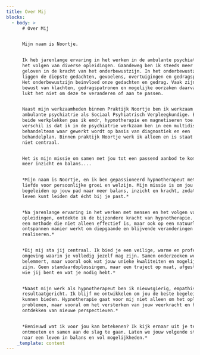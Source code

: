 ```yaml
---
title: Over Mij
blocks:
  - body: >
      # Over Mij


      Mijn naam is Noortje.


      Ik heb jarenlange ervaring in het werken in de ambulante psychiatrie en
      het volgen van diverse opleidingen. Gaandeweg ben ik steeds meer gaan
      geloven in de kracht van het onderbewustzijn. In het onderbewustzijn
      liggen de diepste gedachten, gevoelens, overtuigingen en gedragspatronen.
      Het onderbewustzijn beinvloed onze gedachten en gedrag. Vaak zijn we ons
      bewust van klachten, gedragspatronen en mogelijke oorzaken daarvan maar
      lukt het niet om deze te veranderen of aan te passen. 


      Naast mijn werkzaamheden binnen Praktijk Noortje ben ik werkzaam in de
      ambulante psychiatrie als Sociaal Psyhiatrisch Verpleegkundige. Binnen
      beide werkplekken pas ik emdr, hypnotherapie en magnetiseren toe. Het
      verschil is dat ik in de psychiatrie werkzaam ben in een multidisciplinair
      behandelteam waar gewerkt wordt op basis van diagnostiek en een
      behandelplan. Binnen praktijk Noortje werk ik alleen en is staat diagnose
      niet centraal. 


      Het is mijn missie om samen met jou tot een passend aanbod te komen tot
      meer inzicht en balans....


      *Mijn naam is Noortje, en ik ben gepassioneerd hypnotherapeut met een
      liefde voor persoonlijke groei en welzijn. Mijn missie is om jou te
      begeleiden op jouw pad naar meer balans, inzicht en kracht, zodat je het
      leven kunt leiden dat écht bij je past.*


      *Na jarenlange ervaring in het werken met mensen en het volgen van diverse
      opleidingen, ontdekte ik de bijzondere kracht van hypnotherapie. Het is
      een methode die niet alleen effectief is, maar ook op een natuurlijke en
      ontspannen manier werkt om diepgaande en blijvende veranderingen te
      realiseren.*


      *Bij mij sta jij centraal. Ik bied je een veilige, warme en professionele
      omgeving waarin je volledig jezelf mag zijn. Samen onderzoeken we wat jou
      belemmert, maar vooral ook wat jouw unieke kwaliteiten en mogelijkheden
      zijn. Geen standaardoplossingen, maar een traject op maat, afgestemd op
      wie jij bent en wat je nodig hebt.*


      *Naast mijn werk als hypnotherapeut ben ik nieuwsgierig, empathisch en
      resultaatgericht. Ik blijf me ontwikkelen om jou de beste begeleiding te
      kunnen bieden. Hypnotherapie gaat voor mij niet alleen om het oplossen van
      problemen, maar vooral om het versterken van jouw veerkracht en het
      ontdekken van nieuwe perspectieven.*


      *Benieuwd wat ik voor jou kan betekenen? Ik kijk ernaar uit je te
      ontmoeten en samen aan de slag te gaan. Laten we jouw volgende stap zetten
      naar een leven in balans en vol mogelijkheden.*
    _template: content
---
```


